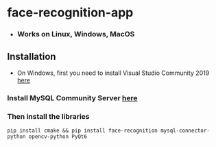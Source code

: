 # face-recognition-app
* ### Works on Linux, Windows, MacOS


## Installation

* On Windows, first you need to install Visual Studio Community 2019 [here](https://my.visualstudio.com/Downloads?q=visual%20studio%202019&wt.mc_id=o~msft~vscom~older-downloads)

### Install MySQL Community Server [here](https://dev.mysql.com/downloads/mysql)

### Then install the libraries
```
pip install cmake && pip install face-recognition mysql-connector-python opencv-python PyQt6
```
